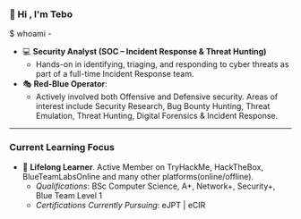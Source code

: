 ### :wave: Hi , I'm Tebo

$ whoami - 

*  :computer: **Security Analyst (SOC – Incident Response & Threat Hunting)**
    * Hands-on in identifying, triaging, and responding to cyber threats as part of a full-time Incident Response team. 
*  :performing_arts: __Red-Blue Operator__:
    * Actively involved both Offensive and Defensive security. Areas of interest include Security Research, Bug Bounty Hunting, Threat Emulation, Threat Hunting, Digital Forensics & Incident Response. 

---

### Current Learning Focus

*  :seedling: __Lifelong Learner__. Active Member on TryHackMe, HackTheBox, BlueTeamLabsOnline and many other platforms(online/offline).
    * *Qualifications*: BSc Computer Science, A+, Network+, Security+, Blue Team Level 1
    * *Certifications Currently Pursuing*: eJPT | eCIR

